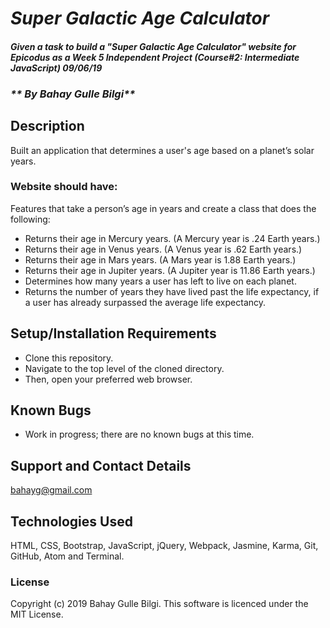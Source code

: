 # _Super Galactic Age Calculator_

#### _Given a task to build a "Super Galactic Age Calculator" website for Epicodus as a Week 5 Independent Project (Course#2: Intermediate JavaScript) 09/06/19_
### _** By Bahay Gulle Bilgi**_

## Description

Built an application that determines a user's age based on a planet’s solar years.

### Website should have:

Features that take a person’s age in years and create a class that does the following:

- Returns their age in Mercury years. (A Mercury year is .24 Earth years.)
- Returns their age in Venus years. (A Venus year is .62 Earth years.)
- Returns their age in Mars years. (A Mars year is 1.88 Earth years.)
- Returns their age in Jupiter years. (A Jupiter year is 11.86 Earth years.)
- Determines how many years a user has left to live on each planet.
- Returns the number of years they have lived past the life expectancy, if a user has already surpassed the average life expectancy.

## Setup/Installation Requirements

* Clone this repository.
* Navigate to the top level of the cloned directory.
* Then, open your preferred web browser.

## Known Bugs

* Work in progress; there are no known bugs at this time.

## Support and Contact Details

bahayg@gmail.com

## Technologies Used

HTML, CSS, Bootstrap, JavaScript, jQuery, Webpack, Jasmine, Karma, Git, GitHub, Atom and Terminal.      

### License

Copyright (c) 2019 Bahay Gulle Bilgi.
This software is licenced under the MIT License.
